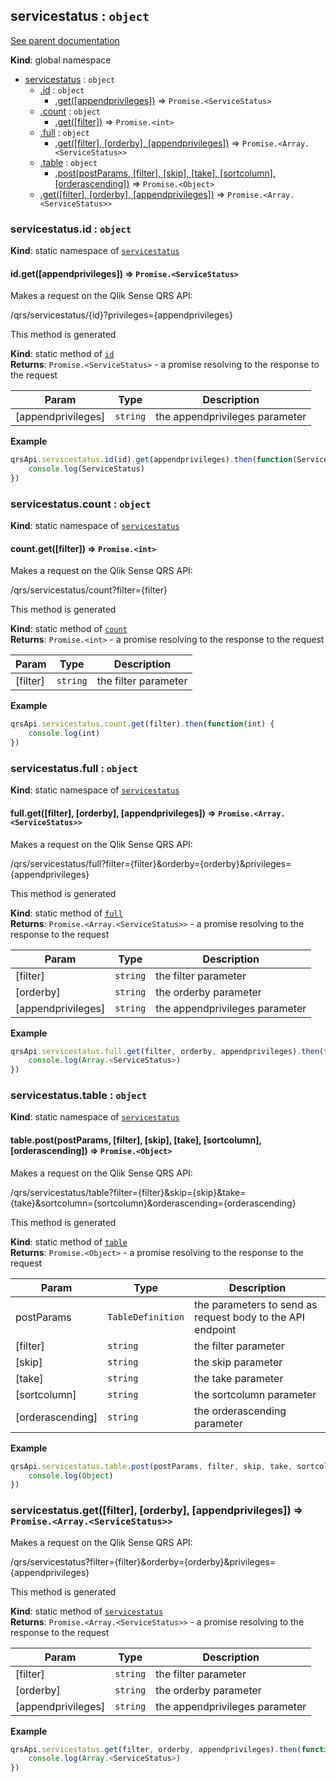 <a name="servicestatus"></a>
## servicestatus : <code>object</code>
[See parent documentation](qrs.md)

**Kind**: global namespace  

* [servicestatus](#servicestatus) : <code>object</code>
  * [.id](#servicestatus.id) : <code>object</code>
    * [.get([appendprivileges])](#servicestatus.id.get) ⇒ <code>Promise.&lt;ServiceStatus&gt;</code>
  * [.count](#servicestatus.count) : <code>object</code>
    * [.get([filter])](#servicestatus.count.get) ⇒ <code>Promise.&lt;int&gt;</code>
  * [.full](#servicestatus.full) : <code>object</code>
    * [.get([filter], [orderby], [appendprivileges])](#servicestatus.full.get) ⇒ <code>Promise.&lt;Array.&lt;ServiceStatus&gt;&gt;</code>
  * [.table](#servicestatus.table) : <code>object</code>
    * [.post(postParams, [filter], [skip], [take], [sortcolumn], [orderascending])](#servicestatus.table.post) ⇒ <code>Promise.&lt;Object&gt;</code>
  * [.get([filter], [orderby], [appendprivileges])](#servicestatus.get) ⇒ <code>Promise.&lt;Array.&lt;ServiceStatus&gt;&gt;</code>

<a name="servicestatus.id"></a>
### servicestatus.id : <code>object</code>
**Kind**: static namespace of <code>[servicestatus](#servicestatus)</code>  
<a name="servicestatus.id.get"></a>
#### id.get([appendprivileges]) ⇒ <code>Promise.&lt;ServiceStatus&gt;</code>
Makes a request on the Qlik Sense QRS API:

/qrs/servicestatus/{id}?privileges={appendprivileges}

This method is generated

**Kind**: static method of <code>[id](#servicestatus.id)</code>  
**Returns**: <code>Promise.&lt;ServiceStatus&gt;</code> - a promise resolving to the response to the request  

| Param | Type | Description |
| --- | --- | --- |
| [appendprivileges] | <code>string</code> | the appendprivileges parameter |

**Example**  
```javascript
qrsApi.servicestatus.id(id).get(appendprivileges).then(function(ServiceStatus) {
    console.log(ServiceStatus)
})
```
<a name="servicestatus.count"></a>
### servicestatus.count : <code>object</code>
**Kind**: static namespace of <code>[servicestatus](#servicestatus)</code>  
<a name="servicestatus.count.get"></a>
#### count.get([filter]) ⇒ <code>Promise.&lt;int&gt;</code>
Makes a request on the Qlik Sense QRS API:

/qrs/servicestatus/count?filter={filter}

This method is generated

**Kind**: static method of <code>[count](#servicestatus.count)</code>  
**Returns**: <code>Promise.&lt;int&gt;</code> - a promise resolving to the response to the request  

| Param | Type | Description |
| --- | --- | --- |
| [filter] | <code>string</code> | the filter parameter |

**Example**  
```javascript
qrsApi.servicestatus.count.get(filter).then(function(int) {
    console.log(int)
})
```
<a name="servicestatus.full"></a>
### servicestatus.full : <code>object</code>
**Kind**: static namespace of <code>[servicestatus](#servicestatus)</code>  
<a name="servicestatus.full.get"></a>
#### full.get([filter], [orderby], [appendprivileges]) ⇒ <code>Promise.&lt;Array.&lt;ServiceStatus&gt;&gt;</code>
Makes a request on the Qlik Sense QRS API:

/qrs/servicestatus/full?filter={filter}&orderby={orderby}&privileges={appendprivileges}

This method is generated

**Kind**: static method of <code>[full](#servicestatus.full)</code>  
**Returns**: <code>Promise.&lt;Array.&lt;ServiceStatus&gt;&gt;</code> - a promise resolving to the response to the request  

| Param | Type | Description |
| --- | --- | --- |
| [filter] | <code>string</code> | the filter parameter |
| [orderby] | <code>string</code> | the orderby parameter |
| [appendprivileges] | <code>string</code> | the appendprivileges parameter |

**Example**  
```javascript
qrsApi.servicestatus.full.get(filter, orderby, appendprivileges).then(function(Array.<ServiceStatus>) {
    console.log(Array.<ServiceStatus>)
})
```
<a name="servicestatus.table"></a>
### servicestatus.table : <code>object</code>
**Kind**: static namespace of <code>[servicestatus](#servicestatus)</code>  
<a name="servicestatus.table.post"></a>
#### table.post(postParams, [filter], [skip], [take], [sortcolumn], [orderascending]) ⇒ <code>Promise.&lt;Object&gt;</code>
Makes a request on the Qlik Sense QRS API:

/qrs/servicestatus/table?filter={filter}&skip={skip}&take={take}&sortcolumn={sortcolumn}&orderascending={orderascending}

This method is generated

**Kind**: static method of <code>[table](#servicestatus.table)</code>  
**Returns**: <code>Promise.&lt;Object&gt;</code> - a promise resolving to the response to the request  

| Param | Type | Description |
| --- | --- | --- |
| postParams | <code>TableDefinition</code> | the parameters to send as request body to the API endpoint |
| [filter] | <code>string</code> | the filter parameter |
| [skip] | <code>string</code> | the skip parameter |
| [take] | <code>string</code> | the take parameter |
| [sortcolumn] | <code>string</code> | the sortcolumn parameter |
| [orderascending] | <code>string</code> | the orderascending parameter |

**Example**  
```javascript
qrsApi.servicestatus.table.post(postParams, filter, skip, take, sortcolumn, orderascending).then(function(Object) {
    console.log(Object)
})
```
<a name="servicestatus.get"></a>
### servicestatus.get([filter], [orderby], [appendprivileges]) ⇒ <code>Promise.&lt;Array.&lt;ServiceStatus&gt;&gt;</code>
Makes a request on the Qlik Sense QRS API:

/qrs/servicestatus?filter={filter}&orderby={orderby}&privileges={appendprivileges}

This method is generated

**Kind**: static method of <code>[servicestatus](#servicestatus)</code>  
**Returns**: <code>Promise.&lt;Array.&lt;ServiceStatus&gt;&gt;</code> - a promise resolving to the response to the request  

| Param | Type | Description |
| --- | --- | --- |
| [filter] | <code>string</code> | the filter parameter |
| [orderby] | <code>string</code> | the orderby parameter |
| [appendprivileges] | <code>string</code> | the appendprivileges parameter |

**Example**  
```javascript
qrsApi.servicestatus.get(filter, orderby, appendprivileges).then(function(Array.<ServiceStatus>) {
    console.log(Array.<ServiceStatus>)
})
```
